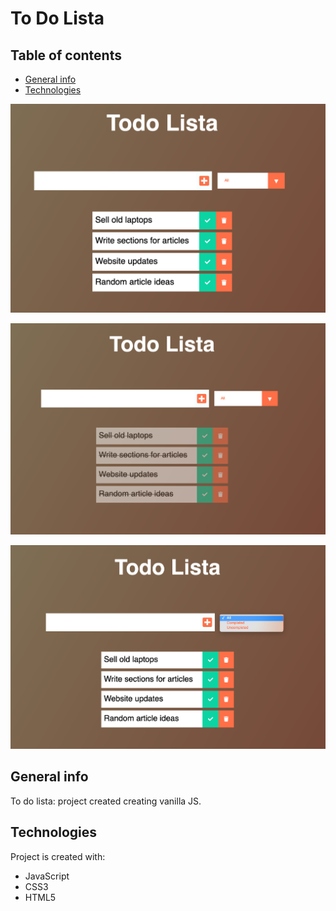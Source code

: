 # To Do Lista

## Table of contents
* [General info](#general-info)
* [Technologies](#technologies)


<p align="center">
  <img src="./assets/1.png" alt="Demo" width="800" />
</p>

<p align="center">
  <img src="./assets/2.png" alt="Demo" width="800" />
</p>

<p align="center">
  <img src="./assets/3.png" alt="Demo" width="800" />
</p>

## General info
To do lista: project created creating vanilla JS.

## Technologies
Project is created with:
* JavaScript
* CSS3
* HTML5
